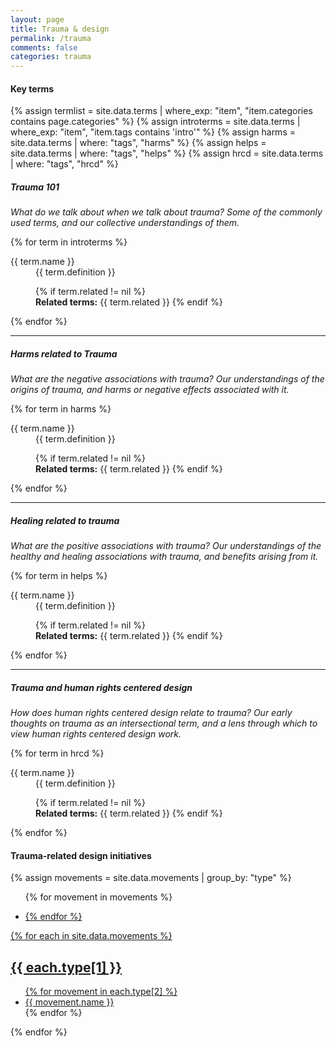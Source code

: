 ```yaml
---
layout: page
title: Trauma & design
permalink: /trauma
comments: false
categories: trauma
---
```


<div class="row justify-content-between">
<div class="col-md-8 pr-5">

<h4 id="terms">Key terms</h4>

{% assign termlist = site.data.terms | where_exp: "item", "item.categories contains page.categories" %}
{% assign introterms = site.data.terms | where_exp: "item", "item.tags contains 'intro'" %}
{% assign harms = site.data.terms | where: "tags", "harms" %}
{% assign helps = site.data.terms | where: "tags", "helps" %}
{% assign hrcd = site.data.terms | where: "tags", "hrcd" %}


<h5 id="101">Trauma 101</h5>
<p><em>What do we talk about when we talk about trauma? Some of the commonly used terms, and our collective understandings of them.</em></p>

{% for term in introterms %}

<dl>
  <dt>{{ term.name }}</dt>
  <dd>{{ term.definition }}

  {% if term.related != nil %}<br>
  <strong>Related terms:</strong> {{ term.related }}
  {% endif %}
  </dd>
</dl>

{% endfor %}

<hr>
<h5 id="harms">Harms related to Trauma</h5>
<p><em>What are the negative associations with trauma? Our understandings of the origins of trauma, and harms or negative effects associated with it.</em></p>

{% for term in harms %}

<dl>
  <dt>{{ term.name }}</dt>
  <dd>{{ term.definition }}

  {% if term.related != nil %}<br>
  <strong>Related terms:</strong> {{ term.related }}
  {% endif %}
  </dd>
</dl>

{% endfor %}

<hr>
<h5 id="harms">Healing related to trauma</h5>
<p><em>What are the positive associations with trauma? Our understandings of the healthy and healing associations with trauma, and benefits arising from it.</em></p>

{% for term in helps %}

<dl>
  <dt>{{ term.name }}</dt>
  <dd>{{ term.definition }}

  {% if term.related != nil %}<br>
  <strong>Related terms:</strong> {{ term.related }}
  {% endif %}
  </dd>
</dl>

{% endfor %}

<hr>
<h5 id="hrcd">Trauma and human rights centered design</h5>
<p><em>How does human rights centered design relate to trauma? Our early thoughts on trauma as an intersectional term, and a lens through which to view human rights centered design work.</em></p>

{% for term in hrcd %}

<dl>
  <dt>{{ term.name }}</dt>
  <dd>{{ term.definition }}

  {% if term.related != nil %}<br>
  <strong>Related terms:</strong> {{ term.related }}
  {% endif %}
  </dd>
</dl>

{% endfor %}


<h4 id="init">Trauma-related design initiatives</h4>

{% assign movements = site.data.movements | group_by: "type" %}
<ul>

{% for movement in movements %}

  <li><a href="{{ movement.link }}"{{ movement.name }}</li>

{% endfor %}
</ul>

{% for each in site.data.movements %}
  <h2>{{ each.type[1] }}</h2>
  <ul>
    {% for movement in each.type[2] %}
      <li><a href="{{ movement.link }}">{{ movement.name }}</a></li>
    {% endfor %}
  </ul>
{% endfor %}


</div>

</div>
